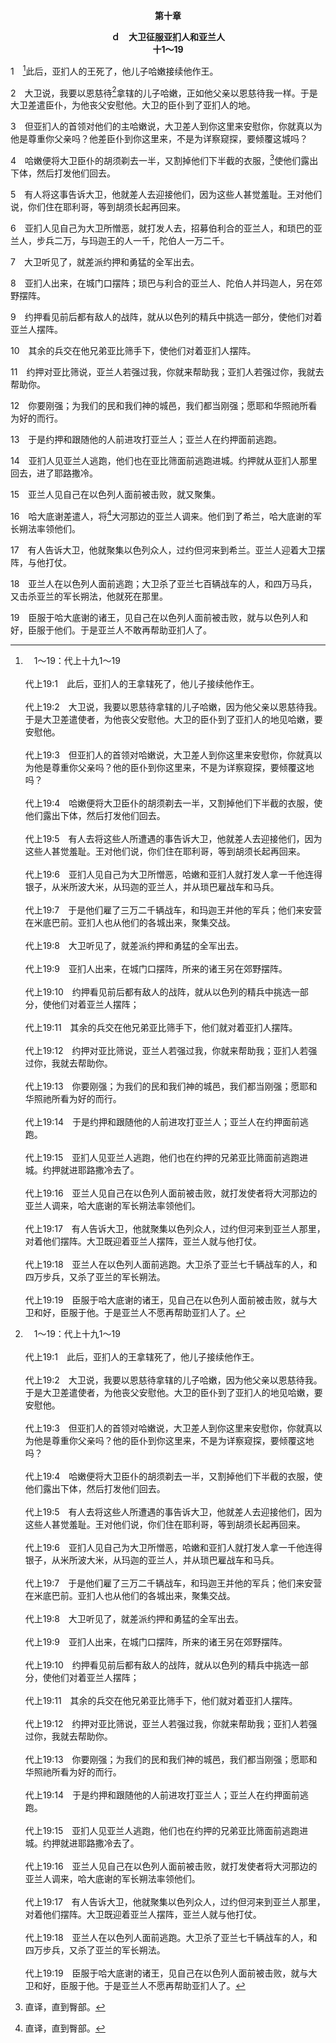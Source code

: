 <p style="text-align:center;font-weight:bold;">第十章</p>

<p style="text-align:center;font-weight:bold;">ｄ　大卫征服亚扪人和亚兰人<br>十1～19</p>

1　[^a]此后，亚扪人的王死了，他儿子哈嫩接续他作王。

[^a]:　1～19：代上十九1～19<br><br>代上19:1　此后，亚扪人的王拿辖死了，他儿子接续他作王。<br><br>代上19:2　大卫说，我要以恩慈待拿辖的儿子哈嫩，因为他父亲以恩慈待我。于是大卫差遣使者，为他丧父安慰他。大卫的臣仆到了亚扪人的地见哈嫩，要安慰他。<br><br>代上19:3　但亚扪人的首领对哈嫩说，大卫差人到你这里来安慰你，你就真以为他是尊重你父亲吗？他的臣仆到你这里来，不是为详察窥探，要倾覆这地吗？<br><br>代上19:4　哈嫩便将大卫臣仆的胡须剃去一半，又割掉他们下半截的衣服，使他们露出下体，然后打发他们回去。<br><br>代上19:5　有人去将这些人所遭遇的事告诉大卫，他就差人去迎接他们，因为这些人甚觉羞耻。王对他们说，你们住在耶利哥，等到胡须长起再回来。<br><br>代上19:6　亚扪人见自己为大卫所憎恶，哈嫩和亚扪人就打发人拿一千他连得银子，从米所波大米，从玛迦的亚兰人，并从琐巴雇战车和马兵。<br><br>代上19:7　于是他们雇了三万二千辆战车，和玛迦王并他的军兵；他们来安营在米底巴前。亚扪人也从他们的各城出来，聚集交战。<br><br>代上19:8　大卫听见了，就差派约押和勇猛的全军出去。<br><br>代上19:9　亚扪人出来，在城门口摆阵，所来的诸王另在郊野摆阵。<br><br>代上19:10　约押看见前后都有敌人的战阵，就从以色列的精兵中挑选一部分，使他们对着亚兰人摆阵；<br><br>代上19:11　其余的兵交在他兄弟亚比筛手下，他们就对着亚扪人摆阵。<br><br>代上19:12　约押对亚比筛说，亚兰人若强过我，你就来帮助我；亚扪人若强过你，我就去帮助你。<br><br>代上19:13　你要刚强；为我们的民和我们神的城邑，我们都当刚强；愿耶和华照祂所看为好的而行。<br><br>代上19:14　于是约押和跟随他的人前进攻打亚兰人；亚兰人在约押面前逃跑。<br><br>代上19:15　亚扪人见亚兰人逃跑，他们也在约押的兄弟亚比筛面前逃跑进城。约押就进耶路撒冷去了。<br><br>代上19:16　亚兰人见自己在以色列人面前被击败，就打发使者将大河那边的亚兰人调来，哈大底谢的军长朔法率领他们。<br><br>代上19:17　有人告诉大卫，他就聚集以色列众人，过约但河来到亚兰人那里，对着他们摆阵。大卫既迎着亚兰人摆阵，亚兰人就与他打仗。<br><br>代上19:18　亚兰人在以色列人面前逃跑。大卫杀了亚兰七千辆战车的人，和四万步兵，又杀了亚兰的军长朔法。<br><br>代上19:19　臣服于哈大底谢的诸王，见自己在以色列人面前被击败，就与大卫和好，臣服于他。于是亚兰人不愿再帮助亚扪人了。

2　大卫说，我要以恩慈待[^a]拿辖的儿子哈嫩，正如他父亲以恩慈待我一样。于是大卫差遣臣仆，为他丧父安慰他。大卫的臣仆到了亚扪人的地。

[^a]:　撒上十一1<br><br>撒上11:1　亚扪人拿辖上来，对着基列雅比安营。雅比众人对拿辖说，你与我们立约，我们就服事你。

3　但亚扪人的首领对他们的主哈嫩说，大卫差人到你这里来安慰你，你就真以为他是尊重你父亲吗？他差臣仆到你这里来，不是为详察窥探，要倾覆这城吗？

4　哈嫩便将大卫臣仆的胡须剃去一半，又割掉他们下半截的衣服，[^1]使他们露出下体，然后打发他们回去。

[^1]:直译，直到臀部。

5　有人将这事告诉大卫，他就差人去迎接他们，因为这些人甚觉羞耻。王对他们说，你们住在耶利哥，等到胡须长起再回来。

6　亚扪人见自己为大卫所憎恶，就打发人去，招募伯利合的亚兰人，和琐巴的亚兰人，步兵二万，与玛迦王的人一千，陀伯人一万二千。

7　大卫听见了，就差派约押和勇猛的全军出去。

8　亚扪人出来，在城门口摆阵；琐巴与利合的亚兰人、陀伯人并玛迦人，另在郊野摆阵。

9　约押看见前后都有敌人的战阵，就从以色列的精兵中挑选一部分，使他们对着亚兰人摆阵。

10　其余的兵交在他兄弟亚比筛手下，使他们对着亚扪人摆阵。

11　约押对亚比筛说，亚兰人若强过我，你就来帮助我；亚扪人若强过你，我就去帮助你。

12　你要刚强；为我们的民和我们神的城邑，我们都当刚强；愿耶和华照祂所看为好的而行。

13　于是约押和跟随他的人前进攻打亚兰人；亚兰人在约押面前逃跑。

14　亚扪人见亚兰人逃跑，他们也在亚比筛面前逃跑进城。约押就从亚扪人那里回去，进了耶路撒冷。

15　亚兰人见自己在以色列人面前被击败，就又聚集。

16　哈大底谢差遣人，将[^1]大河那边的亚兰人调来。他们到了希兰，哈大底谢的军长朔法率领他们。

[^1]:即幼发拉底河。

17　有人告诉大卫，他就聚集以色列众人，过约但河来到希兰。亚兰人迎着大卫摆阵，与他打仗。

18　亚兰人在以色列人面前逃跑；大卫杀了亚兰七百辆战车的人，和四万马兵，又击杀亚兰的军长朔法，他就死在那里。

19　臣服于哈大底谢的诸王，见自己在以色列人面前被击败，就与以色列人和好，臣服于他们。于是亚兰人不敢再帮助亚扪人了。
